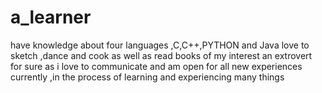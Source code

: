 # a_learner
have knowledge about four languages ,C,C++,PYTHON and Java
love to sketch ,dance and cook as well as read books of my interest
an extrovert for sure as i love to communicate and am open for all new experiences
currently ,in the process of learning and experiencing many things
